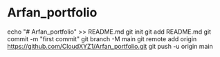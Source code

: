 # Arfan_portfolio
echo "# Arfan_portfolio" >> README.md
git init
git add README.md
git commit -m "first commit"
git branch -M main
git remote add origin https://github.com/CloudXYZ1/Arfan_portfolio.git
git push -u origin main
